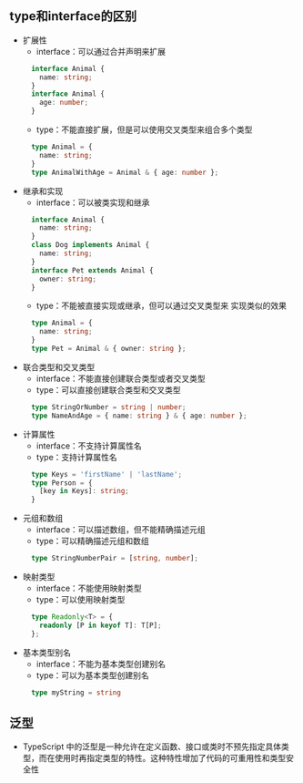 ## type和interface的区别
  - 扩展性
    - interface：可以通过合并声明来扩展
    ```typescript
      interface Animal {
        name: string;
      }
      interface Animal {
        age: number;
      }
    ```
    - type：不能直接扩展，但是可以使用交叉类型来组合多个类型
    ```typescript
      type Animal = {
        name: string;
      }
      type AnimalWithAge = Animal & { age: number };
    ```
  - 继承和实现
    - interface：可以被类实现和继承
    ```typescript
      interface Animal {
        name: string;
      }
      class Dog implements Animal {
        name: string;
      }
      interface Pet extends Animal {
        owner: string;
      }
    ```
    - type：不能被直接实现或继承，但可以通过交叉类型来 实现类似的效果
    ```typescript
      type Animal = {
        name: string;
      }
      type Pet = Animal & { owner: string };

    ```
  - 联合类型和交叉类型
    - interface：不能直接创建联合类型或者交叉类型
    - type：可以直接创建联合类型和交叉类型
    ```typescript
      type StringOrNumber = string | number;
      type NameAndAge = { name: string } & { age: number };
    ```
  - 计算属性
    - interface：不支持计算属性名
    - type：支持计算属性名
    ```typescript
      type Keys = 'firstName' | 'lastName';
      type Person = {
        [key in Keys]: string;
      }
    ```
  - 元组和数组
    - interface：可以描述数组，但不能精确描述元组
    - type：可以精确描述元组和数组
    ```typescript
      type StringNumberPair = [string, number];
    ```
  - 映射类型
    - interface：不能使用映射类型
    - type：可以使用映射类型
    ```typescript
      type Readonly<T> = {
        readonly [P in keyof T]: T[P];
      };
    ```
  - 基本类型别名
    - interface：不能为基本类型创建别名
    - type：可以为基本类型创建别名
    ```typescript
      type myString = string
    ```
## 泛型
  - TypeScript 中的泛型是一种允许在定义函数、接口或类时不预先指定具体类型，而在使用时再指定类型的特性。这种特性增加了代码的可重用性和类型安全性